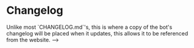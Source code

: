 # Changelog
<!--> Unlike most `CHANGELOG.md`'s, this is where a copy of the bot's changelog will be placed when it updates, this allows it to be referenced from the website. -->